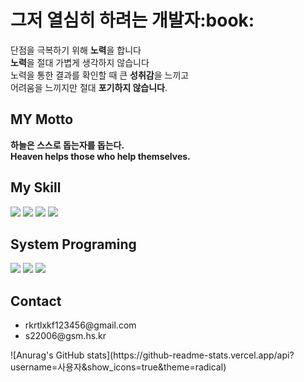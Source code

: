 <h1>그저 열심히 하려는 개발자:book:</h1>
   <p>
       단점을 극복하기 위해 <b>노력</b>을 합니다<br>
       <b>노력</b>을 절대 가볍게 생각하지 않습니다<br>
       노력을 통한 결과를 확인할 때 큰 <b>성취감</b>을 느끼고<br>
   어려움을 느끼지만 절대 <b>포기하지 않습니다</b>.
   </p>
   
<h2>MY Motto</h2>
   
   <b>하늘은 스스로 돕는자를 돕는다.</b><br>
   <b>Heaven helps those who help themselves.</b> 
      

<h2>My Skill</h2>
   <div dislay:flex>
      <img src="https://img.shields.io/badge/html5-E34F26?style=for-the-badge&logo=html5&logoColor=white">    
      <img src="https://img.shields.io/badge/css-1572B6?style=for-the-badge&logo=css3&logoColor=white">
      <img src="https://img.shields.io/badge/javascript-F7DF1E?style=for-the-badge&logo=javascript&logoColor=black">
      <img src="https://img.shields.io/badge/React-61DAFB?style=for-the-badge&logo=React&logoColor=white">
   </div>
   
<h2>System Programing</h2>
   <div display:flex>
      <img src="https://img.shields.io/badge/C-A8B9CC?style=for-the-badge&logo=c&logoColor=white">      
      <img src="https://img.shields.io/badge/Java-007396?style=for-the-badge&logo=OpenJDK&logoColor=white">
      <img src="https://img.shields.io/badge/Python-3776AB?style=for-the-badge&logo=Python&logoColor=white">
   </div>
   
<h2>Contact</h2>
<ul>
 <li>rkrtlxkf123456@gmail.com</li>
 <li>s22006@gsm.hs.kr</li>
</ul> 
![Anurag's GitHub stats](https://github-readme-stats.vercel.app/api?username=사용자&show_icons=true&theme=radical)
